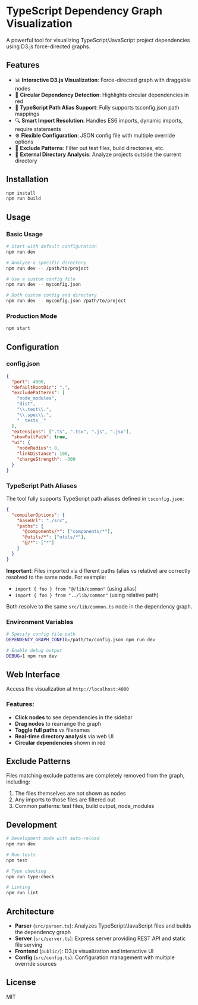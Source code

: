# TypeScript Dependency Graph Visualization

A powerful tool for visualizing TypeScript/JavaScript project dependencies using D3.js force-directed graphs.

## Features

- 📊 **Interactive D3.js Visualization**: Force-directed graph with draggable nodes
- 🔴 **Circular Dependency Detection**: Highlights circular dependencies in red
- 🎯 **TypeScript Path Alias Support**: Fully supports tsconfig.json path mappings
- 🔍 **Smart Import Resolution**: Handles ES6 imports, dynamic imports, require statements
- ⚙️ **Flexible Configuration**: JSON config file with multiple override options
- 🚫 **Exclude Patterns**: Filter out test files, build directories, etc.
- 📁 **External Directory Analysis**: Analyze projects outside the current directory

## Installation

```bash
npm install
npm run build
```

## Usage

### Basic Usage

```bash
# Start with default configuration
npm run dev

# Analyze a specific directory
npm run dev -- /path/to/project

# Use a custom config file
npm run dev -- myconfig.json

# Both custom config and directory
npm run dev -- myconfig.json /path/to/project
```

### Production Mode

```bash
npm start
```

## Configuration

### config.json

```json
{
  "port": 4000,
  "defaultRootDir": ".",
  "excludePatterns": [
    "node_modules",
    "dist",
    "\\.test\\.",
    "\\.spec\\.",
    "__tests__"
  ],
  "extensions": [".ts", ".tsx", ".js", ".jsx"],
  "showFullPath": true,
  "ui": {
    "nodeRadius": 8,
    "linkDistance": 100,
    "chargeStrength": -300
  }
}
```

### TypeScript Path Aliases

The tool fully supports TypeScript path aliases defined in `tsconfig.json`:

```json
{
  "compilerOptions": {
    "baseUrl": "./src",
    "paths": {
      "@components/*": ["components/*"],
      "@utils/*": ["utils/*"],
      "@/*": ["*"]
    }
  }
}
```

**Important**: Files imported via different paths (alias vs relative) are correctly resolved to the same node. For example:
- `import { foo } from "@/lib/common"` (using alias)
- `import { foo } from "../lib/common"` (using relative path)

Both resolve to the same `src/lib/common.ts` node in the dependency graph.

### Environment Variables

```bash
# Specify config file path
DEPENDENCY_GRAPH_CONFIG=/path/to/config.json npm run dev

# Enable debug output
DEBUG=1 npm run dev
```

## Web Interface

Access the visualization at `http://localhost:4000`

### Features:
- **Click nodes** to see dependencies in the sidebar
- **Drag nodes** to rearrange the graph
- **Toggle full paths** vs filenames
- **Real-time directory analysis** via web UI
- **Circular dependencies** shown in red

## Exclude Patterns

Files matching exclude patterns are completely removed from the graph, including:
1. The files themselves are not shown as nodes
2. Any imports to those files are filtered out
3. Common patterns: test files, build output, node_modules

## Development

```bash
# Development mode with auto-reload
npm run dev

# Run tests
npm test

# Type checking
npm run type-check

# Linting
npm run lint
```

## Architecture

- **Parser** (`src/parser.ts`): Analyzes TypeScript/JavaScript files and builds the dependency graph
- **Server** (`src/server.ts`): Express server providing REST API and static file serving
- **Frontend** (`public/`): D3.js visualization and interactive UI
- **Config** (`src/config.ts`): Configuration management with multiple override sources

## License

MIT